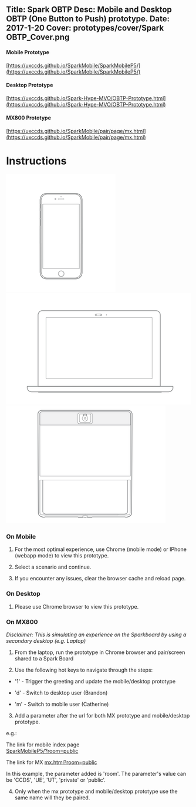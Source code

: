 Title: Spark OBTP
Desc: Mobile and Desktop OBTP (One Button to Push) prototype.
Date: 2017-1-20
Cover: prototypes/cover/Spark OBTP_Cover.png
---

#### Mobile Prototype

[https://uxccds.github.io/SparkMobile/SparkMobileP5/](https://uxccds.github.io/SparkMobile/SparkMobileP5/)

#### Desktop Prototype

[https://uxccds.github.io/Spark-Hype-MVO/OBTP-Prototype.html](https://uxccds.github.io/Spark-Hype-MVO/OBTP-Prototype.html)

#### MX800 Prototype

[https://uxccds.github.io/SparkMobile/pair/page/mx.html](https://uxccds.github.io/SparkMobile/pair/page/mx.html)

# Instructions

![mobile](../../../img_data/prototypes/Mobile-2x.png)
![Desktop](../../../img_data/prototypes/Desktop-2x.png)
![MX800](../../../img_data/prototypes/MX800-2x.png)

### On Mobile

1. For the most optimal experience, use Chrome (mobile mode) or IPhone (webapp mode) to view this prototype.

2. Select a scenario and continue.

3. If you encounter any issues, clear the  browser cache and reload page.

### On Desktop

1. Please use Chrome browser to view this prototype.

### On MX800
*Disclaimer: This is simulating an experience on the Sparkboard by using a secondary desktop (e.g. Laptop)*


1. From the laptop, run the prototype in Chrome browser and pair/screen shared to a Spark Board

2. Use the following hot keys to navigate through the steps:

* '1' - Trigger the greeting and update the mobile/desktop prototype

* 'd' - Switch to desktop user (Brandon)

* 'm' - Switch to mobile user (Catherine)

3. Add a parameter after the url for both MX prototype and mobile/desktop prototype.

e.g.: 

The link for mobile index page	
[SparkMobileP5/?room=public](https://uxccds.github.io/SparkMobile/SparkMobileP5/?room=public)

The link for MX
[mx.html?room=public](https://uxccds.github.io/SparkMobile/pair/page/mx.html?room=public)

In this example, the parameter added is 'room'.
The parameter's value can be 'CCDS', 'UE', 'UT', 'private' or 'public'.

4. Only when the mx prototype and mobile/desktop prototype use the same name will they be paired.



